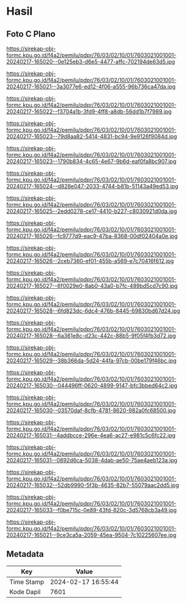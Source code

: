 # Hasil

## Foto C Plano

https://sirekap-obj-formc.kpu.go.id/f4a2/pemilu/pdpr/76/03/02/10/01/7603021001001-20240217-165020--0e125eb3-d6e5-4477-affc-702194de63d5.jpg

https://sirekap-obj-formc.kpu.go.id/f4a2/pemilu/pdpr/76/03/02/10/01/7603021001001-20240217-165021--3a3077e6-ed12-4f06-a555-96b736ca47da.jpg

https://sirekap-obj-formc.kpu.go.id/f4a2/pemilu/pdpr/76/03/02/10/01/7603021001001-20240217-165022--f3704a1b-3fd9-4ff8-a8db-56dd1b7f7989.jpg

https://sirekap-obj-formc.kpu.go.id/f4a2/pemilu/pdpr/76/03/02/10/01/7603021001001-20240217-165023--79d8aa82-5414-4831-bc94-9e9126f9084d.jpg

https://sirekap-obj-formc.kpu.go.id/f4a2/pemilu/pdpr/76/03/02/10/01/7603021001001-20240217-165023--1790b834-4c65-4e67-9b6d-eaf0fa8bc907.jpg

https://sirekap-obj-formc.kpu.go.id/f4a2/pemilu/pdpr/76/03/02/10/01/7603021001001-20240217-165024--d828e047-2033-4744-b81b-51143a49ed53.jpg

https://sirekap-obj-formc.kpu.go.id/f4a2/pemilu/pdpr/76/03/02/10/01/7603021001001-20240217-165025--2edd0278-ce17-4410-b227-c8030921d0da.jpg

https://sirekap-obj-formc.kpu.go.id/f4a2/pemilu/pdpr/76/03/02/10/01/7603021001001-20240217-165026--fc9777d9-eac9-47ba-8368-00df02404a0e.jpg

https://sirekap-obj-formc.kpu.go.id/f4a2/pemilu/pdpr/76/03/02/10/01/7603021001001-20240217-165026--2ceb7360-ef01-455b-a569-e7c70416f612.jpg

https://sirekap-obj-formc.kpu.go.id/f4a2/pemilu/pdpr/76/03/02/10/01/7603021001001-20240217-165027--6f0029e0-8ab0-43a0-b7fc-489bd5cd7c90.jpg

https://sirekap-obj-formc.kpu.go.id/f4a2/pemilu/pdpr/76/03/02/10/01/7603021001001-20240217-165028--6fd823dc-6dc4-476b-8445-69830bd67d24.jpg

https://sirekap-obj-formc.kpu.go.id/f4a2/pemilu/pdpr/76/03/02/10/01/7603021001001-20240217-165028--6a361e8c-d23c-442c-88b5-9f05f4fb3d72.jpg

https://sirekap-obj-formc.kpu.go.id/f4a2/pemilu/pdpr/76/03/02/10/01/7603021001001-20240217-165029--38b366da-5d24-44fa-97cb-00be179f46bc.jpg

https://sirekap-obj-formc.kpu.go.id/f4a2/pemilu/pdpr/76/03/02/10/01/7603021001001-20240217-165030--044496ff-0620-4899-9147-bfc3bbed64c2.jpg

https://sirekap-obj-formc.kpu.go.id/f4a2/pemilu/pdpr/76/03/02/10/01/7603021001001-20240217-165030--03570daf-8cfb-4781-8620-982a0fc68500.jpg

https://sirekap-obj-formc.kpu.go.id/f4a2/pemilu/pdpr/76/03/02/10/01/7603021001001-20240217-165031--4addbcce-296e-4ea6-ac27-e981c5c6fc22.jpg

https://sirekap-obj-formc.kpu.go.id/f4a2/pemilu/pdpr/76/03/02/10/01/7603021001001-20240217-165031--0892d6ca-5038-4dab-ae50-75ae4aeb123a.jpg

https://sirekap-obj-formc.kpu.go.id/f4a2/pemilu/pdpr/76/03/02/10/01/7603021001001-20240217-165032--52db9990-5f3b-4635-82b7-55079aac2dd5.jpg

https://sirekap-obj-formc.kpu.go.id/f4a2/pemilu/pdpr/76/03/02/10/01/7603021001001-20240217-165033--f0be715c-0e89-43fd-820c-3d5768cb3a49.jpg

https://sirekap-obj-formc.kpu.go.id/f4a2/pemilu/pdpr/76/03/02/10/01/7603021001001-20240217-165021--9ce3ca5a-2059-45ea-9504-7c10225607ee.jpg


## Metadata

| Key        | Value               |
| ---------- | ------------------- |
| Time Stamp | 2024-02-17 16:55:44 |
| Kode Dapil | 7601                |



